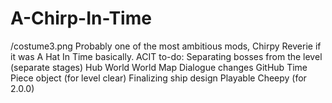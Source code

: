 # A-Chirp-In-Time
/costume3.png
Probably one of the most ambitious mods, Chirpy Reverie if it was A Hat In Time basically.
ACIT to-do:
Separating bosses from the level (separate stages)
Hub World
World Map
Dialogue changes
GitHub
Time Piece object (for level clear)
Finalizing ship design
Playable Cheepy (for 2.0.0) 

